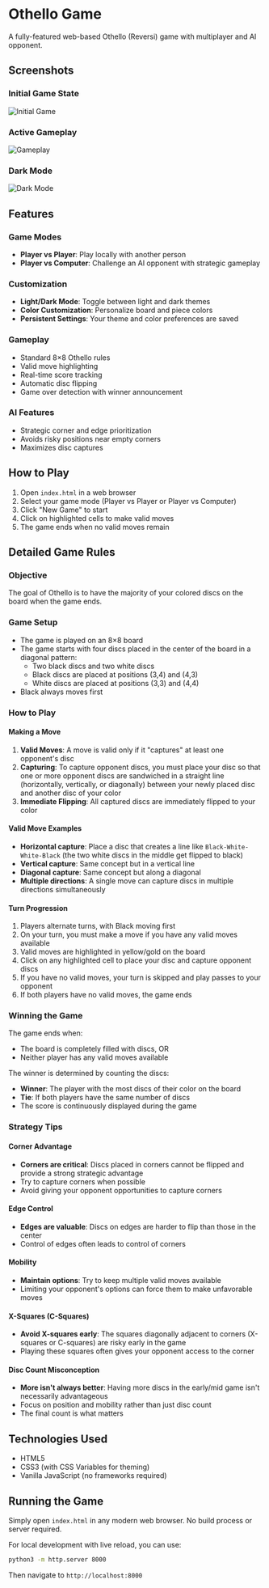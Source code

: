 # Othello Game

A fully-featured web-based Othello (Reversi) game with multiplayer and AI opponent.

## Screenshots

### Initial Game State
![Initial Game](https://github.com/user-attachments/assets/2ddd2748-1517-4964-891a-b6a7ead7466f)

### Active Gameplay
![Gameplay](https://github.com/user-attachments/assets/07655c3b-0e03-4d17-8cbb-7396fc99a2c3)

### Dark Mode
![Dark Mode](https://github.com/user-attachments/assets/3216fde7-894e-4435-8a3d-d1adecae554d)

## Features

### Game Modes
- **Player vs Player**: Play locally with another person
- **Player vs Computer**: Challenge an AI opponent with strategic gameplay

### Customization
- **Light/Dark Mode**: Toggle between light and dark themes
- **Color Customization**: Personalize board and piece colors
- **Persistent Settings**: Your theme and color preferences are saved

### Gameplay
- Standard 8×8 Othello rules
- Valid move highlighting
- Real-time score tracking
- Automatic disc flipping
- Game over detection with winner announcement

### AI Features
- Strategic corner and edge prioritization
- Avoids risky positions near empty corners
- Maximizes disc captures

## How to Play

1. Open `index.html` in a web browser
2. Select your game mode (Player vs Player or Player vs Computer)
3. Click "New Game" to start
4. Click on highlighted cells to make valid moves
5. The game ends when no valid moves remain

## Detailed Game Rules

### Objective
The goal of Othello is to have the majority of your colored discs on the board when the game ends.

### Game Setup
- The game is played on an 8×8 board
- The game starts with four discs placed in the center of the board in a diagonal pattern:
  - Two black discs and two white discs
  - Black discs are placed at positions (3,4) and (4,3)
  - White discs are placed at positions (3,3) and (4,4)
- Black always moves first

### How to Play

#### Making a Move
1. **Valid Moves**: A move is valid only if it "captures" at least one opponent's disc
2. **Capturing**: To capture opponent discs, you must place your disc so that one or more opponent discs are sandwiched in a straight line (horizontally, vertically, or diagonally) between your newly placed disc and another disc of your color
3. **Immediate Flipping**: All captured discs are immediately flipped to your color

#### Valid Move Examples
- **Horizontal capture**: Place a disc that creates a line like `Black-White-White-Black` (the two white discs in the middle get flipped to black)
- **Vertical capture**: Same concept but in a vertical line
- **Diagonal capture**: Same concept but along a diagonal
- **Multiple directions**: A single move can capture discs in multiple directions simultaneously

#### Turn Progression
1. Players alternate turns, with Black moving first
2. On your turn, you must make a move if you have any valid moves available
3. Valid moves are highlighted in yellow/gold on the board
4. Click on any highlighted cell to place your disc and capture opponent discs
5. If you have no valid moves, your turn is skipped and play passes to your opponent
6. If both players have no valid moves, the game ends

### Winning the Game

The game ends when:
- The board is completely filled with discs, OR
- Neither player has any valid moves available

The winner is determined by counting the discs:
- **Winner**: The player with the most discs of their color on the board
- **Tie**: If both players have the same number of discs
- The score is continuously displayed during the game

### Strategy Tips

#### Corner Advantage
- **Corners are critical**: Discs placed in corners cannot be flipped and provide a strong strategic advantage
- Try to capture corners when possible
- Avoid giving your opponent opportunities to capture corners

#### Edge Control
- **Edges are valuable**: Discs on edges are harder to flip than those in the center
- Control of edges often leads to control of corners

#### Mobility
- **Maintain options**: Try to keep multiple valid moves available
- Limiting your opponent's options can force them to make unfavorable moves

#### X-Squares (C-Squares)
- **Avoid X-squares early**: The squares diagonally adjacent to corners (X-squares or C-squares) are risky early in the game
- Playing these squares often gives your opponent access to the corner

#### Disc Count Misconception
- **More isn't always better**: Having more discs in the early/mid game isn't necessarily advantageous
- Focus on position and mobility rather than just disc count
- The final count is what matters

## Technologies Used

- HTML5
- CSS3 (with CSS Variables for theming)
- Vanilla JavaScript (no frameworks required)

## Running the Game

Simply open `index.html` in any modern web browser. No build process or server required.

For local development with live reload, you can use:
```bash
python3 -m http.server 8000
```

Then navigate to `http://localhost:8000`
